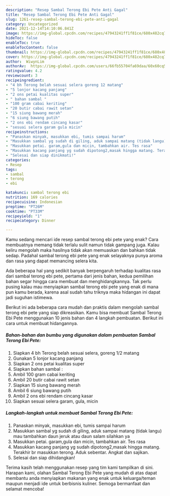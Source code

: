 ```yaml
---
description: "Resep Sambal Terong Ebi Pete Anti Gagal"
title: "Resep Sambal Terong Ebi Pete Anti Gagal"
slug: 1261-resep-sambal-terong-ebi-pete-anti-gagal
category: Uncategorized
date: 2021-12-14T14:10:06.841Z
image: https://img-global.cpcdn.com/recipes/47943241ff1f81ce/680x482cq70/sambal-terong-ebi-pete-foto-resep-utama.jpg
hideToc: false
enableToc: true
enableTocContent: false
thumbnail: https://img-global.cpcdn.com/recipes/47943241ff1f81ce/680x482cq70/sambal-terong-ebi-pete-foto-resep-utama.jpg
cover: https://img-global.cpcdn.com/recipes/47943241ff1f81ce/680x482cq70/sambal-terong-ebi-pete-foto-resep-utama.jpg
author:  WiwynLim
authorAv:  https://img-global.cpcdn.com/users/66fb55704fa69daa/60x60cq50/avatar.jpg
ratingvalue: 4.2
reviewcount: 3
recipeingredient:
- "4 bh Terong belah sesuai selera goreng 12 matang"
- "5 lonjor kacang panjang"
- "2 ons petai kualitas super"
- " bahan sambal "
- "100 gram cabai keriting"
- "20 butir cabai rawit setan"
- "15 siung bawang merah"
- "6 siung bawang putih"
- "2 ons ebi rendam cincang kasar"
- "sesuai selera garam gula micin"
recipeinstructions:
- "Panaskan minyak, masukkan ebi, tumis sampai harum"
- "Masukkan sambal yg sudah di giling, aduk sampai matang (tidak langu) mau tambahkan daun jeruk atau daun salam silahkan ya"
- "Masukkan petai. garam,gula dan micin, tambahkan air. Tes rasa"
- "Masukkan kacang panjang yg sudah dipotong2,masak hingga matang. Terakhir br masukkan terong. Aduk sebentar. Angkat dan sajikan."
- "Selesai dan siap dinikmati!"
categories:
- Resep
tags:
- sambal
- terong
- ebi

katakunci: sambal terong ebi 
nutrition: 169 calories
recipecuisine: Indonesian
preptime: "PT26M"
cooktime: "PT33M"
recipeyield: "1"
recipecategory: Dinner

---
```



Kamu sedang mencari ide resep sambal terong ebi pete yang enak? Cara membuatnya memang tidak terlalu sulit namun tidak gampang juga. Kalau keliru mengolah maka hasilnya tidak akan memuaskan dan bahkan tidak sedap. Padahal sambal terong ebi pete yang enak selayaknya punya aroma dan rasa yang dapat memancing selera kita.




Ada beberapa hal yang sedikit banyak berpengaruh terhadap kualitas rasa dari sambal terong ebi pete, pertama dari jenis bahan, kedua pemilihan bahan segar hingga cara membuat dan menghidangkannya. Tak perlu pusing kalau mau menyiapkan sambal terong ebi pete yang enak di mana pun kamu berada, karena asal sudah tahu triknya maka hidangan ini dapat jadi suguhan istimewa.


Berikut ini ada beberapa cara mudah dan praktis dalam mengolah sambal terong ebi pete yang siap dikreasikan. Kamu bisa membuat Sambal Terong Ebi Pete menggunakan 10 jenis bahan dan 4 langkah pembuatan. Berikut ini cara untuk membuat hidangannya.

<!--inarticleads1-->

##### Bahan-bahan dan bumbu yang digunakan dalam pembuatan Sambal Terong Ebi Pete:

1. Siapkan 4 bh Terong belah sesuai selera, goreng 1/2 matang
1. Gunakan 5 lonjor kacang panjang
1. Siapkan 2 ons petai kualitas super
1. Siapkan  bahan sambal :
1. Ambil 100 gram cabai keriting
1. Ambil 20 butir cabai rawit setan
1. Siapkan 15 siung bawang merah
1. Ambil 6 siung bawang putih
1. Ambil 2 ons ebi rendam cincang kasar
1. Siapkan sesuai selera garam, gula, micin




<!--inarticleads2-->

##### Langkah-langkah untuk membuat Sambal Terong Ebi Pete:

1. Panaskan minyak, masukkan ebi, tumis sampai harum
1. Masukkan sambal yg sudah di giling, aduk sampai matang (tidak langu) mau tambahkan daun jeruk atau daun salam silahkan ya
1. Masukkan petai. garam,gula dan micin, tambahkan air. Tes rasa
1. Masukkan kacang panjang yg sudah dipotong2,masak hingga matang. Terakhir br masukkan terong. Aduk sebentar. Angkat dan sajikan.
1. Selesai dan siap dihidangkan!



Terima kasih telah menggunakan resep yang tim kami tampilkan di sini. Harapan kami, olahan Sambal Terong Ebi Pete yang mudah di atas dapat membantu anda menyiapkan makanan yang enak untuk keluarga/teman maupun menjadi ide untuk berbisnis kuliner. Semoga bermanfaat dan selamat mencoba!
